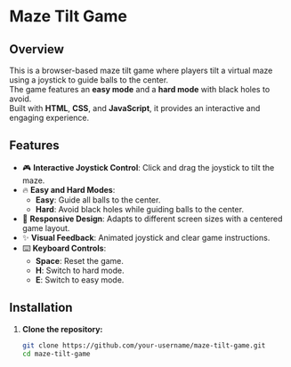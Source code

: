 # Maze Tilt Game

## Overview

This is a browser-based maze tilt game where players tilt a virtual maze using a joystick to guide balls to the center.  
The game features an **easy mode** and a **hard mode** with black holes to avoid.  
Built with **HTML**, **CSS**, and **JavaScript**, it provides an interactive and engaging experience.

## Features

- 🎮 **Interactive Joystick Control**: Click and drag the joystick to tilt the maze.
- 🔥 **Easy and Hard Modes**:
  - **Easy**: Guide all balls to the center.
  - **Hard**: Avoid black holes while guiding balls to the center.
- 📱 **Responsive Design**: Adapts to different screen sizes with a centered game layout.
- ✨ **Visual Feedback**: Animated joystick and clear game instructions.
- ⌨️ **Keyboard Controls**:
  - **Space**: Reset the game.
  - **H**: Switch to hard mode.
  - **E**: Switch to easy mode.

## Installation

1. **Clone the repository:**
   ```bash
   git clone https://github.com/your-username/maze-tilt-game.git
   cd maze-tilt-game
   ```
